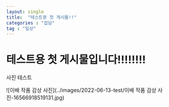 ```yaml
---
layout: single
title:  "테스트용 첫 게시물!!"
categories : "잡담"
tag : "일상"
---
```


# 테스트용 첫 게시물입니다!!!!!!!!


사진 테스트

![이배 작품 감상 사진](../images/2022-06-13-test/이배 작품 감상 사진-16566918519131.jpg)

